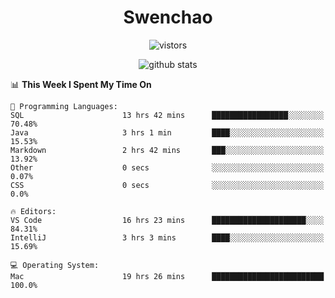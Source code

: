 <h1 align="center">Swenchao</h3>

<p align="center">
  <img src="https://visitor-badge.glitch.me/badge?page_id=Swenchao" alt="vistors" />
</p>

<p align="center">
  <img src="https://github-readme-stats.vercel.app/api?username=Swenchao&count_private=true&show_icons=true&theme=vue-dark&hide_title=true" alt="github stats" />
</p>

<!--START_SECTION:waka-->
📊 **This Week I Spent My Time On** 

```text
💬 Programming Languages: 
SQL                      13 hrs 42 mins      █████████████████░░░░░░░░   70.48% 
Java                     3 hrs 1 min         ████░░░░░░░░░░░░░░░░░░░░░   15.53% 
Markdown                 2 hrs 42 mins       ███░░░░░░░░░░░░░░░░░░░░░░   13.92% 
Other                    0 secs              ░░░░░░░░░░░░░░░░░░░░░░░░░   0.07% 
CSS                      0 secs              ░░░░░░░░░░░░░░░░░░░░░░░░░   0.0%

🔥 Editors: 
VS Code                  16 hrs 23 mins      █████████████████████░░░░   84.31% 
IntelliJ                 3 hrs 3 mins        ████░░░░░░░░░░░░░░░░░░░░░   15.69%

💻 Operating System: 
Mac                      19 hrs 26 mins      █████████████████████████   100.0%

```


<!--END_SECTION:waka-->
